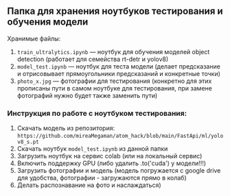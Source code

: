 ## Папка для хранения ноутбуков тестирования и обучения модели

Хранимые файлы:
1. ```train_ultralytics.ipynb``` — ноутбук для обучения моделей object detection (работает для семейства rt-detr и yolov8)
2. ```model_test.ipynb``` — ноутбук для теста модели (делает предсказание и отрисовывает прямоугольники предсказаний и конкретные точки)
3. ```photo_x.jpg``` — фотографии для тестирования (конкретно для этих прописаны пути в самом ноутбуке для тестирования, при замене фотографий нужно будет также заменить пути)

### Инструкция по работе с ноутбуком тестирования:
1. Скачать модель из репозитория: ```https://github.com/mireaMegaman/atom_hack/blob/main/FastApi/ml/yolov8_s.pt```
2. Скачать ноутбук ```model_test.ipynb``` из данной папки
3. Загрузить ноутбук на сервис colab (или на локальный сервис)
4. Включить поддержку GPU (либо удалить .to('cuda') у модели!!!)
5. Загрузить фотографии и модель (модель погружается с google drive для удобства, фотографии - загружаются прямо в колаб)
6. Делать распознавание на фото и наслаждаться)
